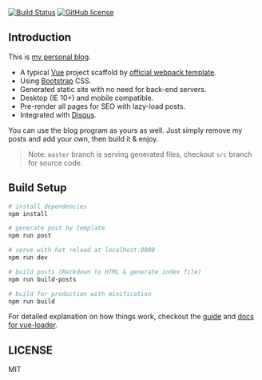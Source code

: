 [![Build Status](https://travis-ci.org/wxsms/wxsms.github.io.svg?branch=src)](https://travis-ci.org/wxsms/wxsms.github.io)
[![GitHub license](https://img.shields.io/badge/license-MIT-blue.svg)](https://raw.githubusercontent.com/wxsms/wxsms.github.io/src/LICENSE)

## Introduction

This is [my personal blog](https://blog.wxsm.space).

* A typical [Vue](https://github.com/vuejs/vue) project scaffold by [official webpack template](https://github.com/vuejs-templates/webpack).
* Using [Bootstrap](https://github.com/twbs/bootstrap) CSS.
* Generated static site with no need for back-end servers.
* Desktop (IE 10+) and mobile compatible.
* Pre-render all pages for SEO with lazy-load posts.
* Integrated with [Disqus](https://disqus.com).

You can use the blog program as yours as well. Just simply remove my posts and add your own, then build it & enjoy.

> Note: `master` branch is serving generated files, checkout `src` branch for source code.

## Build Setup

``` bash
# install dependencies
npm install

# generate post by template
npm run post

# serve with hot reload at localhost:8080
npm run dev

# build posts (Markdown to HTML & generate index file)
npm run build-posts

# build for production with minification
npm run build
```

For detailed explanation on how things work, checkout the [guide](http://vuejs-templates.github.io/webpack/) and [docs for vue-loader](http://vuejs.github.io/vue-loader).

## LICENSE

MIT
